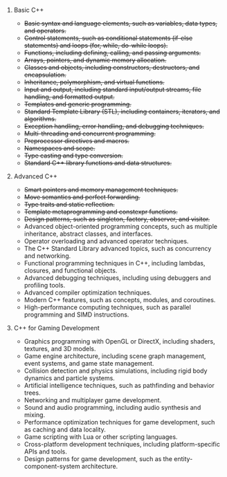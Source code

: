 1. Basic C++
    - ~~Basic syntax and language elements, such as variables, data types, and operators.~~
    - ~~Control statements, such as conditional statements (if-else statements) and loops (for, while, do-while loops).~~
    - ~~Functions, including defining, calling, and passing arguments.~~
    - ~~Arrays, pointers, and dynamic memory allocation.~~
    - ~~Classes and objects, including constructors, destructors, and encapsulation.~~
    - ~~Inheritance, polymorphism, and virtual functions.~~
    - ~~Input and output, including standard input/output streams, file handling, and formatted output.~~
    - ~~Templates and generic programming.~~
    - ~~Standard Template Library (STL), including containers, iterators, and algorithms.~~
    - ~~Exception handling, error handling, and debugging techniques.~~
    - ~~Multi-threading and concurrent programming.~~
    - ~~Preprocessor directives and macros.~~
    - ~~Namespaces and scope.~~
    - ~~Type casting and type conversion.~~
    - ~~Standard C++ library functions and data structures.~~


2. Advanced C++
    - ~~Smart pointers and memory management techniques.~~
    - ~~Move semantics and perfect forwarding.~~
    - ~~Type traits and static reflection.~~
    - ~~Template metaprogramming and constexpr functions.~~
    - ~~Design patterns, such as singleton, factory, observer, and visitor.~~
    - Advanced object-oriented programming concepts, such as multiple inheritance, abstract classes, and interfaces.
    - Operator overloading and advanced operator techniques.
    - The C++ Standard Library advanced topics, such as concurrency and networking.
    - Functional programming techniques in C++, including lambdas, closures, and functional objects.
    - Advanced debugging techniques, including using debuggers and profiling tools.
    - Advanced compiler optimization techniques.
    - Modern C++ features, such as concepts, modules, and coroutines.
    - High-performance computing techniques, such as parallel programming and SIMD instructions.

3. C++ for Gaming Development
    - Graphics programming with OpenGL or DirectX, including shaders, textures, and 3D models.
    - Game engine architecture, including scene graph management, event systems, and game state management.
    - Collision detection and physics simulations, including rigid body dynamics and particle systems.
    - Artificial intelligence techniques, such as pathfinding and behavior trees.
    - Networking and multiplayer game development.
    - Sound and audio programming, including audio synthesis and mixing.
    - Performance optimization techniques for game development, such as caching and data locality.
    - Game scripting with Lua or other scripting languages.
    - Cross-platform development techniques, including platform-specific APIs and tools.
    - Design patterns for game development, such as the entity-component-system architecture.

